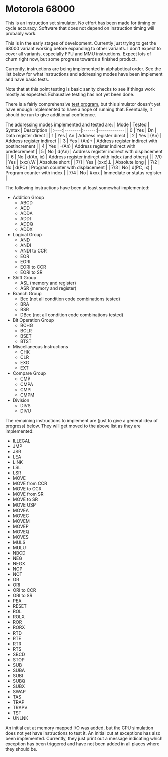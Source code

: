# Motorola 68000
This is an instruction set simulator.  No effort has been made for timing or
cycle accuracy.  Software that does not depend on instruction timing will
probably work.

This is in the early stages of development.  Currently just trying to
get the 68000 variant working before expanding to other variants.  I don't
expect to cover all variants, especially FPU and MMU instructions.  Expect
lots of churn right now, but some progress towards a finished product.

Currently, instructions are being implemented in alphabetical order.  See
the list below for what instructions and addressing modes have been
implement and have basic tests.

Note that at this point testing is basic sanity checks to see if things
work mostly as expected.  Exhaustive testing has not yet been done.

There is a fairly comprehensive [test program](https://github.com/MicroCoreLabs/Projects/tree/master/MCL68/MC68000_Test_Code),
but this simulator doesn't yet have enough implemented to have a hope
of running that.  Eventually, it should be run to give additional confidence.


The addressing modes implemented and tested are:
| Mode | Tested | Syntax | Description |
|:----:|--------|:------:|-------------|
| 0 | Yes | Dn | Data register direct |
| 1 | Yes | An | Address register direct |
| 2 | Yes | (An) | Address register indirect |
| 3 | Yes | (An)+ | Address register indirect with postincrement |
| 4 | Yes | -(An) | Address register indirect with predecrement |
| 5 | No | d(An) | Address register indirect with displacement |
| 6 | No | d(An, ix) | Address register indirect with index (and others) |
| 7/0 | Yes | (xxx).W | Absolute short |
| 7/1 | Yes | (xxx).L | Absolute long |
| 7/2 | No | d(PC) | Program counter with displacement |
| 7/3 | No | d(PC, ix) | Program counter with index |
| 7/4 | No | #xxx | Immediate or status register |

The following instructions have been at least somewhat implemented:
- Addition Group
    - ABCD
    - ADD
    - ADDA
    - ADDI
    - ADDQ
    - ADDX
- Logical Group
    - AND
    - ANDI
    - ANDI to CCR
    - EOR
    - EORI
    - EORI to CCR
    - EORI to SR
- Shift Group
    - ASL (memory and register)
    - ASR (memory and register)
- Branch Group
    - Bcc (not all condition code combinations tested)
    - BRA
    - BSR
    - DBcc (not all condition code combinations tested)
- Bit Operation Group
    - BCHG
    - BCLR
    - BSET
    - BTST
- Miscellaneous Instructions
    - CHK
    - CLR
    - EXG
    - EXT
- Compare Group
   - CMP
   - CMPA
   - CMPI
   - CMPM
- Division
    - DIVS
    - DIVU

The remaining instructions to implement are (just to give a general idea
of progress) below.  They will get moved to the above list as they are
implemented:
- ILLEGAL
- JMP
- JSR
- LEA
- LINK
- LSL
- LSR
- MOVE
- MOVE from CCR
- MOVE to CCR
- MOVE from SR
- MOVE to SR
- MOVE USP
- MOVEA
- MOVEC
- MOVEM
- MOVEP
- MOVEQ
- MOVES
- MULS
- MULU
- NBCD
- NEG
- NEGX
- NOP
- NOT
- OR
- ORI
- ORI to CCR
- ORI to SR
- PEA
- RESET
- ROL
- ROLX
- ROR
- RORX
- RTD
- RTE
- RTR
- RTS
- SBCD
- STOP
- SUB
- SUBA
- SUBI
- SUBQ
- SUBX
- SWAP
- TAS
- TRAP
- TRAPV
- TST
- UNLNK


An initial cut at memory mapped I/O was added, but the CPU simulation
does not yet have instructions to test it.  An initial cut at exceptions
has also been implemented.  Currently, they just print out a message
indicating which exception has been triggered and have not been added
in all places where they should be.
